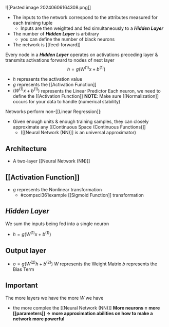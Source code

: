 ![[Pasted image 20240606164308.png]]
- The inputs to the network correspond to the attributes measured for each training tuple
	- Inputs are then weighted and fed simultaneously to a ***Hidden Layer***
- The number of ***Hidden Layer*** is arbitrary
	- you can define the number of black neurons
- The network is [[feed-forward]]

Every node in a ***Hidden Layer*** operates on activations preceding layer & transmits activations forward to nodes of next layer
$$h=g(W^{(1)}x+b^{(1)})$$
- $h$ represents the activation value
- $g$ represents the [[Activation Function]]
- $(W^{(1)}x+b^{(1)})$ represents the Linear Predictor
Each neuron, we need to define the [[Activation Function]]
**NOTE**: Make sure [[Normalization]] occurs for your data to handle (numerical stability)

Networks perform non-[[Linear Regression]]:
- Given enough units & enough training samples, they can closely approximate any [[Continuous Space (Continuous Functions)]]
	- ([[Neural Network (NN)]] is an universal approximator)
## Architecture
- A two-layer [[Neural Network (NN)]]
## [[Activation Function]]
- $g$ represents the Nonlinear transformation
	- #compsci361example [[Sigmoid Function]] transformation
## *Hidden Layer*
We sum the inputs being fed into a single neuron
- $h=g(W^{(1)}x+b^{(1)})$
## Output layer
- $o=g(W^{(2)}h+b^{(2)})$
$W$ represents the Weight Matrix
$b$ represents the Bias Term
## Important
The more layers we have the more $W$ we have
- the more complex the [[Neural Network (NN)]]
**More neurons = more [[parameters]] $\rightarrow$ more approximation abilities on how to make a network more powerful**